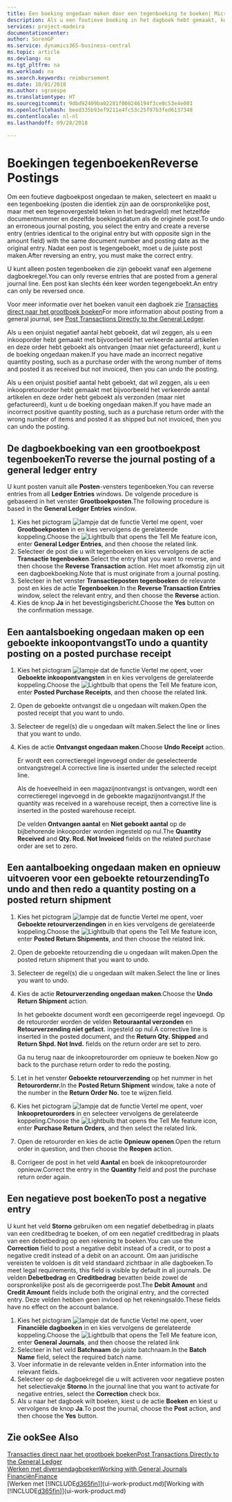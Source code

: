 ```yaml
---
title: Een boeking ongedaan maken door een tegenboeking te boeken| Microsoft Docs
description: Als u een foutieve boeking in het dagboek hebt gemaakt, kunt u vervolgens de functie Transactie tegenboeken gebruiken om de boeking ongedaan te maken met de juiste audittrail.
services: project-madeira
documentationcenter: 
author: SorenGP
ms.service: dynamics365-business-central
ms.topic: article
ms.devlang: na
ms.tgt_pltfrm: na
ms.workload: na
ms.search.keywords: reimbursement
ms.date: 10/01/2018
ms.author: sgroespe
ms.translationtype: HT
ms.sourcegitcommit: 9dbd92409ba02281f008246194f3ce0c53e4e001
ms.openlocfilehash: beed335b93ef9211e4fc53c25f97b3fed6137348
ms.contentlocale: nl-nl
ms.lasthandoff: 09/28/2018

---
```

# <a name="reverse-postings"></a><span data-ttu-id="893fd-103">Boekingen tegenboeken</span><span class="sxs-lookup"><span data-stu-id="893fd-103">Reverse Postings</span></span>
<span data-ttu-id="893fd-104">Om een foutieve dagboekpost ongedaan te maken, selecteert en maakt u een tegenboeking (posten die identiek zijn aan de oorspronkelijke post, maar met een tegenovergesteld teken in het bedragveld) met hetzelfde documentnummer en dezelfde boekingsdatum als de originele post.</span><span class="sxs-lookup"><span data-stu-id="893fd-104">To undo an erroneous journal posting, you select the entry and create a reverse entry (entries identical to the original entry but with opposite sign in the amount field) with the same document number and posting date as the original entry.</span></span> <span data-ttu-id="893fd-105">Nadat een post is tegengeboekt, moet u de juiste post maken.</span><span class="sxs-lookup"><span data-stu-id="893fd-105">After reversing an entry, you must make the correct entry.</span></span>

<span data-ttu-id="893fd-106">U kunt alleen posten tegenboeken die zijn geboekt vanaf een algemene dagboekregel.</span><span class="sxs-lookup"><span data-stu-id="893fd-106">You can only reverse entries that are posted from a general journal line.</span></span> <span data-ttu-id="893fd-107">Een post kan slechts één keer worden tegengeboekt.</span><span class="sxs-lookup"><span data-stu-id="893fd-107">An entry can only be reversed once.</span></span>

<span data-ttu-id="893fd-108">Voor meer informatie over het boeken vanuit een dagboek zie [Transacties direct naar het grootboek boeken](finance-how-post-transactions-directly.md)</span><span class="sxs-lookup"><span data-stu-id="893fd-108">For more information about posting from a general journal, see [Post Transactions Directly to the General Ledger](finance-how-post-transactions-directly.md).</span></span>

<span data-ttu-id="893fd-109">Als u een onjuist negatief aantal hebt geboekt, dat wil zeggen, als u een inkooporder hebt gemaakt met bijvoorbeeld het verkeerde aantal artikelen en deze order hebt geboekt als ontvangen (maar niet gefactureerd), kunt u de boeking ongedaan maken.</span><span class="sxs-lookup"><span data-stu-id="893fd-109">If you have made an incorrect negative quantity posting, such as a purchase order with the wrong number of items and posted it as received but not invoiced, then you can undo the posting.</span></span>

<span data-ttu-id="893fd-110">Als u een onjuist positief aantal hebt geboekt, dat wil zeggen, als u een inkoopretourorder hebt gemaakt met bijvoorbeeld het verkeerde aantal artikelen en deze order hebt geboekt als verzonden (maar niet gefactureerd), kunt u de boeking ongedaan maken.</span><span class="sxs-lookup"><span data-stu-id="893fd-110">If you have made an incorrect positive quantity posting, such as a purchase return order with the wrong number of items and posted it as shipped but not invoiced, then you can undo the posting.</span></span>   

## <a name="to-reverse-the-journal-posting-of-a-general-ledger-entry"></a><span data-ttu-id="893fd-111">De dagboekboeking van een grootboekpost tegenboeken</span><span class="sxs-lookup"><span data-stu-id="893fd-111">To reverse the journal posting of a general ledger entry</span></span>
<span data-ttu-id="893fd-112">U kunt posten vanuit alle **Posten**-vensters tegenboeken.</span><span class="sxs-lookup"><span data-stu-id="893fd-112">You can reverse entries from all **Ledger Entries** windows.</span></span> <span data-ttu-id="893fd-113">De volgende procedure is gebaseerd in het venster **Grootboekposten**.</span><span class="sxs-lookup"><span data-stu-id="893fd-113">The following procedure is based in the **General Ledger Entries** window.</span></span>
1. <span data-ttu-id="893fd-114">Kies het pictogram ![lampje dat de functie Vertel me opent](media/ui-search/search_small.png "Vertel me wat u wilt doen"), voer **Grootboekposten** in en kies vervolgens de gerelateerde koppeling.</span><span class="sxs-lookup"><span data-stu-id="893fd-114">Choose the ![Lightbulb that opens the Tell Me feature](media/ui-search/search_small.png "Tell me what you want to do") icon, enter **General Ledger Entries**, and then choose the related link.</span></span>
2. <span data-ttu-id="893fd-115">Selecteer de post die u wilt tegenboeken en kies vervolgens de actie **Transactie tegenboeken**.</span><span class="sxs-lookup"><span data-stu-id="893fd-115">Select the entry that you want to reverse, and then choose the **Reverse Transaction** action.</span></span> <span data-ttu-id="893fd-116">Het moet afkomstig zijn uit een dagboekboeking.</span><span class="sxs-lookup"><span data-stu-id="893fd-116">Note that is must originate from a journal posting.</span></span>
3. <span data-ttu-id="893fd-117">Selecteer in het venster **Transactieposten tegenboeken** de relevante post en kies de actie **Tegenboeken**.</span><span class="sxs-lookup"><span data-stu-id="893fd-117">In the **Reverse Transaction Entries** window, select the relevant entry, and then choose the **Reverse** action.</span></span>
4. <span data-ttu-id="893fd-118">Kies de knop **Ja** in het bevestigingsbericht.</span><span class="sxs-lookup"><span data-stu-id="893fd-118">Choose the **Yes** button on the confirmation message.</span></span>

## <a name="to-undo-a-quantity-posting-on-a-posted-purchase-receipt"></a><span data-ttu-id="893fd-119">Een aantalsboeking ongedaan maken op een geboekte inkoopontvangst</span><span class="sxs-lookup"><span data-stu-id="893fd-119">To undo a quantity posting on a posted purchase receipt</span></span>  

1.  <span data-ttu-id="893fd-120">Kies het pictogram ![lampje dat de functie Vertel me opent](media/ui-search/search_small.png "Vertel me wat u wilt doen"), voer **Geboekte inkoopontvangsten** in en kies vervolgens de gerelateerde koppeling.</span><span class="sxs-lookup"><span data-stu-id="893fd-120">Choose the ![Lightbulb that opens the Tell Me feature](media/ui-search/search_small.png "Tell me what you want to do") icon, enter **Posted Purchase Receipts**, and then choose the related link.</span></span>  
2.  <span data-ttu-id="893fd-121">Open de geboekte ontvangst die u ongedaan wilt maken.</span><span class="sxs-lookup"><span data-stu-id="893fd-121">Open the posted receipt that you want to undo.</span></span>  
3.  <span data-ttu-id="893fd-122">Selecteer de regel(s) die u ongedaan wilt maken.</span><span class="sxs-lookup"><span data-stu-id="893fd-122">Select the line or lines that you want to undo.</span></span>  
4.  <span data-ttu-id="893fd-123">Kies de actie **Ontvangst ongedaan maken**.</span><span class="sxs-lookup"><span data-stu-id="893fd-123">Choose **Undo Receipt** action.</span></span>

    <span data-ttu-id="893fd-124">Er wordt een correctieregel ingevoegd onder de geselecteerde ontvangstregel.</span><span class="sxs-lookup"><span data-stu-id="893fd-124">A corrective line is inserted under the selected receipt line.</span></span>  

    <span data-ttu-id="893fd-125">Als de hoeveelheid in een magazijnontvangst is ontvangen, wordt een correctieregel ingevoegd in de geboekte magazijnontvangst.</span><span class="sxs-lookup"><span data-stu-id="893fd-125">If the quantity was received in a warehouse receipt, then a corrective line is inserted in the posted warehouse receipt.</span></span>  

    <span data-ttu-id="893fd-126">De velden **Ontvangen aantal** en **Niet geboekt aantal** op de bijbehorende inkooporder worden ingesteld op nul.</span><span class="sxs-lookup"><span data-stu-id="893fd-126">The **Quantity Received** and **Qty. Rcd. Not Invoiced** fields on the related purchase order are set to zero.</span></span>

## <a name="to-undo-and-then-redo-a-quantity-posting-on-a-posted-return-shipment"></a><span data-ttu-id="893fd-127">Een aantalboeking ongedaan maken en opnieuw uitvoeren voor een geboekte retourzending</span><span class="sxs-lookup"><span data-stu-id="893fd-127">To undo and then redo a quantity posting on a posted return shipment</span></span>

1.  <span data-ttu-id="893fd-128">Kies het pictogram ![lampje dat de functie Vertel me opent](media/ui-search/search_small.png "Vertel me wat u wilt doen"), voer **Geboekte retourverzendingen** in en kies vervolgens de gerelateerde koppeling.</span><span class="sxs-lookup"><span data-stu-id="893fd-128">Choose the ![Lightbulb that opens the Tell Me feature](media/ui-search/search_small.png "Tell me what you want to do") icon, enter **Posted Return Shipments**, and then choose the related link.</span></span>  
2.  <span data-ttu-id="893fd-129">Open de geboekte retourzending die u ongedaan wilt maken.</span><span class="sxs-lookup"><span data-stu-id="893fd-129">Open the posted return shipment that you want to undo.</span></span>
3. <span data-ttu-id="893fd-130">Selecteer de regel(s) die u ongedaan wilt maken.</span><span class="sxs-lookup"><span data-stu-id="893fd-130">Select the line or lines you want to undo.</span></span>  

4.  <span data-ttu-id="893fd-131">Kies de actie **Retourverzending ongedaan maken**.</span><span class="sxs-lookup"><span data-stu-id="893fd-131">Choose the **Undo Return Shipment** action.</span></span>  

    <span data-ttu-id="893fd-132">In het geboekte document wordt een gecorrigeerde regel ingevoegd. Op de retourorder worden de velden **Retouraantal verzonden** en **Retourverzending niet gefact.** ingesteld op nul.</span><span class="sxs-lookup"><span data-stu-id="893fd-132">A corrective line is inserted in the posted document, and the **Return Qty. Shipped** and **Return Shpd. Not Invd.** fields on the return order are set to zero.</span></span>  

    <span data-ttu-id="893fd-133">Ga nu terug naar de inkoopretourorder om opnieuw te boeken.</span><span class="sxs-lookup"><span data-stu-id="893fd-133">Now go back to the purchase return order to redo the posting.</span></span>  

5.  <span data-ttu-id="893fd-134">Let in het venster **Geboekte retourverzending** op het nummer in het **Retourordernr.**</span><span class="sxs-lookup"><span data-stu-id="893fd-134">In the **Posted Return Shipment** window, take a note of the number in the **Return Order No.**</span></span> <span data-ttu-id="893fd-135">toe te wijzen.</span><span class="sxs-lookup"><span data-stu-id="893fd-135">field.</span></span>  
6.  <span data-ttu-id="893fd-136">Kies het pictogram ![lampje dat de functie Vertel me opent](media/ui-search/search_small.png "Vertel me wat u wilt doen"), voer **Inkoopretourorders** in en selecteer vervolgens de gerelateerde koppeling.</span><span class="sxs-lookup"><span data-stu-id="893fd-136">Choose the ![Lightbulb that opens the Tell Me feature](media/ui-search/search_small.png "Tell me what you want to do") icon, enter **Purchase Return Orders**, and then select the related link.</span></span>  
7.  <span data-ttu-id="893fd-137">Open de retourorder en kies de actie **Opnieuw openen**.</span><span class="sxs-lookup"><span data-stu-id="893fd-137">Open the return order in question, and then choose the **Reopen** action.</span></span>  
8.  <span data-ttu-id="893fd-138">Corrigeer de post in het veld **Aantal** en boek de inkoopretourorder opnieuw.</span><span class="sxs-lookup"><span data-stu-id="893fd-138">Correct the entry in the **Quantity** field and post the purchase return order again.</span></span>  

## <a name="to-post-a-negative-entry"></a><span data-ttu-id="893fd-139">Een negatieve post boeken</span><span class="sxs-lookup"><span data-stu-id="893fd-139">To post a negative entry</span></span>  
<span data-ttu-id="893fd-140">U kunt het veld **Storno** gebruiken om een negatief debetbedrag in plaats van een creditbedrag te boeken, of om een negatief creditbedrag in plaats van een debetbedrag op een rekening te boeken.</span><span class="sxs-lookup"><span data-stu-id="893fd-140">You can use the **Correction** field to post a negative debit instead of a credit, or to post a negative credit instead of a debit on an account.</span></span> <span data-ttu-id="893fd-141">Om aan juridische vereisten te voldoen is dit veld standaard zichtbaar in alle dagboeken.</span><span class="sxs-lookup"><span data-stu-id="893fd-141">To meet legal requirements, this field is visible by default in all journals.</span></span> <span data-ttu-id="893fd-142">De velden **Debetbedrag** en **Creditbedrag** bevatten beide zowel de oorspronkelijke post als de gecorrigeerde post.</span><span class="sxs-lookup"><span data-stu-id="893fd-142">The **Debit Amount** and **Credit Amount** fields include both the original entry, and the corrected entry.</span></span> <span data-ttu-id="893fd-143">Deze velden hebben geen invloed op het rekeningsaldo.</span><span class="sxs-lookup"><span data-stu-id="893fd-143">These fields have no effect on the account balance.</span></span>  

1.  <span data-ttu-id="893fd-144">Kies het pictogram ![lampje dat de functie Vertel me opent](media/ui-search/search_small.png "Vertel me wat u wilt doen"), voer **Financiële dagboeken** in en kies vervolgens de gerelateerde koppeling.</span><span class="sxs-lookup"><span data-stu-id="893fd-144">Choose the ![Lightbulb that opens the Tell Me feature](media/ui-search/search_small.png "Tell me what you want to do") icon, enter **General Journals**, and then choose the related link</span></span>  
2.  <span data-ttu-id="893fd-145">Selecteer in het veld **Batchnaam** de juiste batchnaam.</span><span class="sxs-lookup"><span data-stu-id="893fd-145">In the **Batch Name** field, select the required batch name.</span></span>  
3.  <span data-ttu-id="893fd-146">Voer informatie in de relevante velden in.</span><span class="sxs-lookup"><span data-stu-id="893fd-146">Enter information into the relevant fields.</span></span>  
4.  <span data-ttu-id="893fd-147">Selecteer op de dagboekregel die u wilt activeren voor negatieve posten het selectievakje **Storno**.</span><span class="sxs-lookup"><span data-stu-id="893fd-147">In the journal line that you want to activate for negative entries, select the **Correction** check box.</span></span>  
5.  <span data-ttu-id="893fd-148">Als u naar het dagboek wilt boeken, kiest u de actie **Boeken** en kiest u vervolgens de knop **Ja**.</span><span class="sxs-lookup"><span data-stu-id="893fd-148">To post the journal, choose the **Post** action, and then choose the **Yes** button.</span></span>

## <a name="see-also"></a><span data-ttu-id="893fd-149">Zie ook</span><span class="sxs-lookup"><span data-stu-id="893fd-149">See Also</span></span>
[<span data-ttu-id="893fd-150">Transacties direct naar het grootboek boeken</span><span class="sxs-lookup"><span data-stu-id="893fd-150">Post Transactions Directly to the General Ledger</span></span>](finance-how-post-transactions-directly.md)  
[<span data-ttu-id="893fd-151">Werken met diversendagboeken</span><span class="sxs-lookup"><span data-stu-id="893fd-151">Working with General Journals</span></span>](ui-work-general-journals.md)  
[<span data-ttu-id="893fd-152">Financiën</span><span class="sxs-lookup"><span data-stu-id="893fd-152">Finance</span></span>](finance.md)  
<span data-ttu-id="893fd-153">[Werken met [!INCLUDE[d365fin](includes/d365fin_md.md)]](ui-work-product.md)</span><span class="sxs-lookup"><span data-stu-id="893fd-153">[Working with [!INCLUDE[d365fin](includes/d365fin_md.md)]](ui-work-product.md)</span></span>  


